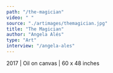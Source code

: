 ```yaml
---
path: "/the-magician"
video: " "
source: "./artimages/themagician.jpg"
title: "The Magician"
author: "Angela Alés"
type: "Art"
interview: "/angela-ales"
---
```


2017 | Oil on canvas | 60 x 48 inches
 
